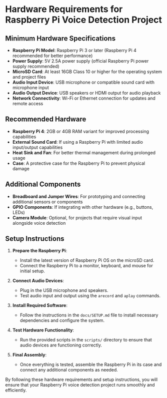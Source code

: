 # Hardware Requirements for Raspberry Pi Voice Detection Project

## Minimum Hardware Specifications
- **Raspberry Pi Model**: Raspberry Pi 3 or later (Raspberry Pi 4 recommended for better performance)
- **Power Supply**: 5V 2.5A power supply (official Raspberry Pi power supply recommended)
- **MicroSD Card**: At least 16GB Class 10 or higher for the operating system and project files
- **Audio Input Device**: USB microphone or compatible sound card with microphone input
- **Audio Output Device**: USB speakers or HDMI output for audio playback
- **Network Connectivity**: Wi-Fi or Ethernet connection for updates and remote access

## Recommended Hardware
- **Raspberry Pi 4**: 2GB or 4GB RAM variant for improved processing capabilities
- **External Sound Card**: If using a Raspberry Pi with limited audio input/output capabilities
- **Heat Sink and Fan**: For better thermal management during prolonged usage
- **Case**: A protective case for the Raspberry Pi to prevent physical damage

## Additional Components
- **Breadboard and Jumper Wires**: For prototyping and connecting additional sensors or components
- **GPIO Components**: If integrating with other hardware (e.g., buttons, LEDs)
- **Camera Module**: Optional, for projects that require visual input alongside voice detection

## Setup Instructions
1. **Prepare the Raspberry Pi**:
   - Install the latest version of Raspberry Pi OS on the microSD card.
   - Connect the Raspberry Pi to a monitor, keyboard, and mouse for initial setup.

2. **Connect Audio Devices**:
   - Plug in the USB microphone and speakers.
   - Test audio input and output using the `arecord` and `aplay` commands.

3. **Install Required Software**:
   - Follow the instructions in the `docs/SETUP.md` file to install necessary dependencies and configure the system.

4. **Test Hardware Functionality**:
   - Run the provided scripts in the `scripts/` directory to ensure that audio devices are functioning correctly.

5. **Final Assembly**:
   - Once everything is tested, assemble the Raspberry Pi in its case and connect any additional components as needed.

By following these hardware requirements and setup instructions, you will ensure that your Raspberry Pi voice detection project runs smoothly and efficiently.